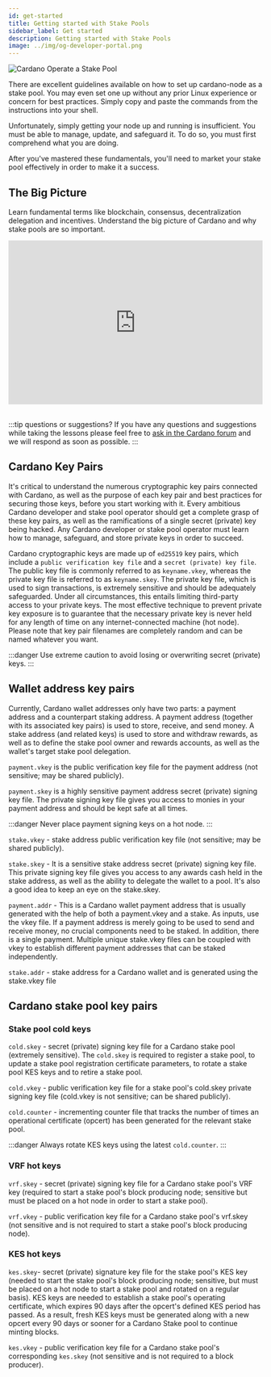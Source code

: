 ```yaml
---
id: get-started
title: Getting started with Stake Pools
sidebar_label: Get started
description: Getting started with Stake Pools
image: ../img/og-developer-portal.png
---
```


![Cardano Operate a Stake Pool](../../static/img/card-operate-a-stake-pool-title.svg)

There are excellent guidelines available on how to set up cardano-node as a stake pool. You may even set one up without any prior Linux experience or concern for best practices. Simply copy and paste the commands from the instructions into your shell.

Unfortunately, simply getting your node up and running is insufficient. You must be able to manage, update, and safeguard it. To do so, you must first comprehend what you are doing.

After you've mastered these fundamentals, you'll need to market your stake pool effectively in order to make it a success.

## The Big Picture

Learn fundamental terms like blockchain, consensus, decentralization delegation and incentives. Understand the big picture of Cardano and why stake pools are so important.

<iframe width="100%" height="325" src="https://www.youtube.com/embed/zJUJG6V0Y1o" frameborder="0" allow="accelerometer; autoplay; clipboard-write; encrypted-media; gyroscope; picture-in-picture" allowfullscreen></iframe>
<br/><br/>

:::tip questions or suggestions?
If you have any questions and suggestions while taking the lessons please feel free to [ask in the Cardano forum](https://forum.cardano.org/c/staking-delegation/setup-a-stake-pool/158) and we will respond as soon as possible.
:::

## Cardano Key Pairs
It's critical to understand the numerous cryptographic key pairs connected with Cardano, as well as the purpose of each key pair and best practices for securing those keys, before you start working with it. Every ambitious Cardano developer and stake pool operator should get a complete grasp of these key pairs, as well as the ramifications of a single secret (private) key being hacked. Any Cardano developer or stake pool operator must learn how to manage, safeguard, and store private keys in order to succeed.

Cardano cryptographic keys are made up of `ed25519` key pairs, which include a `public verification key file` and a `secret (private) key file`. The public key file is commonly referred to as `keyname.vkey`, whereas the private key file is referred to as `keyname.skey`. The private key file, which is used to sign transactions, is extremely sensitive and should be adequately safeguarded. Under all circumstances, this entails limiting third-party access to your private keys. The most effective technique to prevent private key exposure is to guarantee that the necessary private key is never held for any length of time on any internet-connected machine (hot node). Please note that key pair filenames are completely random and can be named whatever you want.

:::danger
Use extreme caution to avoid losing or overwriting secret (private) keys.
:::

## Wallet address key pairs

Currently, Cardano wallet addresses only have two parts: a payment address and a counterpart staking address. A payment address (together with its associated key pairs) is used to store, receive, and send money. A stake address (and related keys) is used to store and withdraw rewards, as well as to define the stake pool owner and rewards accounts, as well as the wallet's target stake pool delegation.


`payment.vkey` is the public verification key file for the payment address (not sensitive; may be shared publicly).

`payment.skey` is a highly sensitive payment address secret (private) signing key file. The private signing key file gives you access to monies in your payment address and should be kept safe at all times.

:::danger
Never place payment signing keys on a hot node.
:::


`stake.vkey` - stake address public verification key file (not sensitive; may be shared publicly).

`stake.skey` - It is a sensitive stake address secret (private) signing key file. This private signing key file gives you access to any awards cash held in the stake address, as well as the ability to delegate the wallet to a pool. It's also a good idea to keep an eye on the stake.skey.

`payment.addr` - This is a Cardano wallet payment address that is usually generated with the help of both a payment.vkey and a stake. As inputs, use the vkey file. If a payment address is merely going to be used to send and receive money, no crucial components need to be staked. In addition, there is a single payment. Multiple unique stake.vkey files can be coupled with vkey to establish different payment addresses that can be staked independently.


`stake.addr` - stake address for a Cardano wallet and is generated using the stake.vkey file

## Cardano stake pool key pairs

### Stake pool cold keys

`cold.skey` - secret (private) signing key file for a Cardano stake pool (extremely sensitive). The `cold.skey` is required to register a stake pool, to update a stake pool registration certificate parameters, to rotate a stake pool KES keys and to retire a stake pool.


`cold.vkey` - public verification key file for a stake pool's cold.skey private signing key file (cold.vkey is not sensitive; can be shared publicly).


`cold.counter` - incrementing counter file that tracks the number of times an operational certificate (opcert) has been generated for the relevant stake pool.

:::danger
Always rotate KES keys using the latest `cold.counter`.
:::

### VRF hot keys

`vrf.skey` - secret (private) signing key file for a Cardano stake pool's VRF key (required to start a stake pool's block producing node; sensitive but must be placed on a hot node in order to start a stake pool).

`vrf.vkey` - public verification key file for a Cardano stake pool's vrf.skey (not sensitive and is not required to start a stake pool's block producing node).

### KES hot keys

`kes.skey`- secret (private) signature key file for the stake pool's KES key (needed to start the stake pool's block producing node; sensitive, but must be placed on a hot node to start a stake pool and rotated on a regular basis). KES keys are needed to establish a stake pool's operating certificate, which expires 90 days after the opcert's defined KES period has passed. As a result, fresh KES keys must be generated along with a new opcert every 90 days or sooner for a Cardano Stake pool to continue minting blocks.

`kes.vkey` - public verification key file for a Cardano stake pool's corresponding `kes.skey` (not sensitive and is not required to a block producer).

